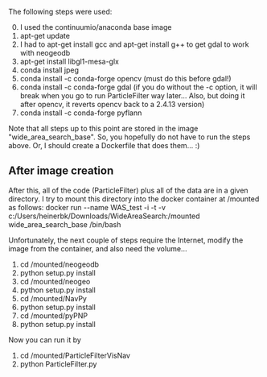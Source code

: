 The following steps were used:

0. I used the continuumio/anaconda base image
0. apt-get update
0. I had to apt-get install gcc and apt-get install g++ to get gdal to work with neogeodb
0. apt-get install libgl1-mesa-glx
0. conda install jpeg
0. conda install -c conda-forge opencv (must do this before gdal!)
0. conda install -c conda-forge gdal (if you do without the -c option, it will break when you go to run ParticleFilter way later...  Also, but doing it after opencv, it reverts opencv back to a 2.4.13 version)
0. conda install -c conda-forge pyflann

Note that all steps up to this point are stored in the image "wide_area_search_base".  So, you hopefully do not have to run the steps above.  Or, I should create a Dockerfile that does them... :)

## After image creation
After this, all of the code (ParticleFilter) plus all of the data are in a given directory.  I try to mount this directory into the docker container at /mounted as follows:
    docker run --name WAS_test -i -t -v c:/Users/heinerbk/Downloads/WideAreaSearch:/mounted wide_area_search_base /bin/bash

Unfortunately, the next couple of steps require the Internet, modify the image from the container, and also need the volume...

1. cd /mounted/neogeodb
1. python setup.py install
1. cd /mounted/neogeo
1. python setup.py install
1. cd /mounted/NavPy
1. python setup.py install
1. cd /mounted/pyPNP
1. python setup.py install

Now you can run it by 

1. cd /mounted/ParticleFilterVisNav
1. python ParticleFilter.py

